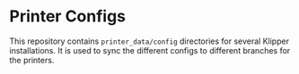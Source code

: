 # Printer Configs

This repository contains `printer_data/config` directories for several Klipper installations. It is used to sync the different configs to different branches for the printers.

